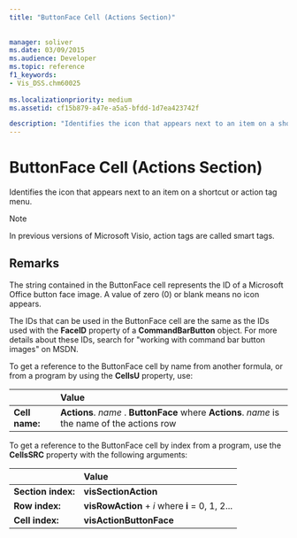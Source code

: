 ```yaml
---
title: "ButtonFace Cell (Actions Section)"
 
 
manager: soliver
ms.date: 03/09/2015
ms.audience: Developer
ms.topic: reference
f1_keywords:
- Vis_DSS.chm60025
 
ms.localizationpriority: medium
ms.assetid: cf15b879-a47e-a5a5-bfdd-1d7ea423742f

description: "Identifies the icon that appears next to an item on a shortcut or action tag menu."
---
```


# ButtonFace Cell (Actions Section)

Identifies the icon that appears next to an item on a shortcut or action tag menu.
  
> [!NOTE]
> In previous versions of Microsoft Visio, action tags are called smart tags. 
  
## Remarks

The string contained in the ButtonFace cell represents the ID of a Microsoft Office button face image. A value of zero (0) or blank means no icon appears. 
  
The IDs that can be used in the ButtonFace cell are the same as the IDs used with the **FaceID** property of a **CommandBarButton** object. For more details about these IDs, search for "working with command bar button images" on MSDN. 
  
To get a reference to the ButtonFace cell by name from another formula, or from a program by using the **CellsU** property, use: 
  
||Value |
|:-----|:-----|
|**Cell name:**  <br/> |**Actions**.  *name*  . **ButtonFace**         where **Actions**.  *name*  is the name of the actions row  <br/> |
   
To get a reference to the ButtonFace cell by index from a program, use the **CellsSRC** property with the following arguments: 
  
||Value |
|:-----|:-----|
|**Section index:**  <br/> |**visSectionAction** <br/> |
|**Row index:**  <br/> |**visRowAction** +  *i*           where **i** = 0, 1, 2... |
|**Cell index:**  <br/> |**visActionButtonFace** <br/> |
   

